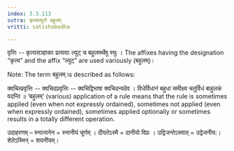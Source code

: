 ```yaml
---
index: 3.3.113
sutra: कृत्यल्युटो बहुलम्
vritti: satishabodha

---
```

वृत्तिः -- कृत्यसञ्ज्ञकाः प्रत्ययाः ल्युट् च बहुलमर्थेषु स्युः । The affixes having the designation “कृत्य” and the affix “ल्युट्” are used variously (बहुलम्)।


Note: The term बहुलम् is described as follows:

क्वचित्प्रवृत्तिः -- क्वचिदप्रवृत्तिः -- क्वचिद्विभाषा क्वचिदन्यदेव । विधेर्विधानं बहुधा समीक्ष्य चतुर्विधं बाहुलकं वदन्ति ॥ ‘बहुलम्’ (various) application of a rule means that the rule is sometimes applied (even when not expressly ordained), sometimes not applied (even when expressly ordained), sometimes applied optionally or sometimes results in a totally different operation.


उदाहरणम् – स्नात्यनेन = स्नानीयं चूर्णम् । दीयतेऽस्मै = दानीयो विप्रः । उद्विजन्तेऽस्मात् = उद्वेजनीय:। शेतेऽस्मिन् = शयनीयम्।
